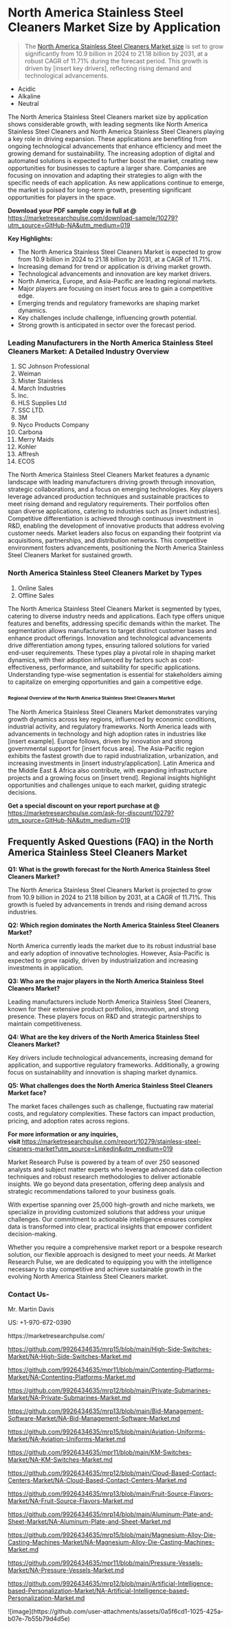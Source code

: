 <h1>North America Stainless Steel Cleaners Market&nbsp;Size by Application</h1><blockquote><p>The <a href="https://marketresearchpulse.com/download-sample/10279?utm_source=GitHub-NA&amp;utm_medium=019">North America Stainless Steel Cleaners Market size</a> is set to grow significantly from 10.9 billion in 2024 to 21.18 billion by 2031, at a robust CAGR of 11.71% during the forecast period. This growth is driven by [insert key drivers], reflecting rising demand and technological advancements.</p></blockquote><ul><li>Acidic<li> Alkaline<li> Neutral</li></ul><p>The North America Stainless Steel Cleaners market size by application shows considerable growth, with leading segments like North America Stainless Steel Cleaners and North America Stainless Steel Cleaners playing a key role in driving expansion. These applications are benefiting from ongoing technological advancements that enhance efficiency and meet the growing demand for sustainability. The increasing adoption of digital and automated solutions is expected to further boost the market, creating new opportunities for businesses to capture a larger share. Companies are focusing on innovation and adapting their strategies to align with the specific needs of each application. As new applications continue to emerge, the market is poised for long-term growth, presenting significant opportunities for players in the space.</p><p><strong>Download your PDF sample copy in full at @ </strong><a href="https://marketresearchpulse.com/download-sample/10279?utm_source=GitHub-NA&amp;utm_medium=019">https://marketresearchpulse.com/download-sample/10279?utm_source=GitHub-NA&amp;utm_medium=019</a></p><p><strong>Key Highlights: </strong></p><ul><li>The North America Stainless Steel Cleaners Market is expected to grow from 10.9 billion in 2024 to 21.18 billion by 2031, at a CAGR of 11.71%.</li><li>Increasing demand for trend or application is driving market growth.</li><li>Technological advancements and innovation are key market drivers.</li><li>North America, Europe, and Asia-Pacific are leading regional markets.</li><li>Major players are focusing on insert focus area to gain a competitive edge.</li><li>Emerging trends and regulatory frameworks are shaping market dynamics.</li><li>Key challenges include challenge, influencing growth potential.</li><li>Strong growth is anticipated in sector over the forecast period.</li></ul><h3>Leading Manufacturers in the North America Stainless Steel Cleaners Market: A Detailed Industry Overview</h3><ol><li>SC Johnson Professional</li><li>Weiman</li><li>Mister Stainless</li><li>March Industries</li><li>Inc.</li><li>HLS Supplies Ltd</li><li>SSC LTD.</li><li>3M</li><li>Nyco Products Company</li><li>Carbona</li><li>Merry Maids</li><li>Kohler</li><li>Affresh</li><li>ECOS</li></ol><div class="flex max-w-full flex-col flex-grow"><div class="min-h-8 text-message flex w-full flex-col items-end gap-2 whitespace-normal break-words [.text-message+&amp;]:mt-5" dir="auto" data-message-author-role="assistant" data-message-id="fd8432e4-4910-450d-b182-61b7bfb0a01f" data-message-model-slug="gpt-4o"><div class="flex w-full flex-col gap-1 empty:hidden first:pt-[3px]"><div class="markdown prose w-full break-words dark:prose-invert light"><p>The North America Stainless Steel Cleaners Market features a dynamic landscape with leading manufacturers driving growth through innovation, strategic collaborations, and a focus on emerging technologies. Key players leverage advanced production techniques and sustainable practices to meet rising demand and regulatory requirements. Their portfolios often span diverse applications, catering to industries such as [insert industries]. Competitive differentiation is achieved through continuous investment in R&amp;D, enabling the development of innovative products that address evolving customer needs. Market leaders also focus on expanding their footprint via acquisitions, partnerships, and distribution networks. This competitive environment fosters advancements, positioning the North America Stainless Steel Cleaners Market for sustained growth.</p></div></div></div></div><h3>North America Stainless Steel Cleaners Market by Types</h3><ol><li>Online Sales<li> Offline Sales</li></ol><div class="flex max-w-full flex-col flex-grow"><div class="min-h-8 text-message flex w-full flex-col items-end gap-2 whitespace-normal break-words [.text-message+&amp;]:mt-5" dir="auto" data-message-author-role="assistant" data-message-id="084470be-0bb7-4664-bddf-5156b4f41249" data-message-model-slug="gpt-4o-mini"><div class="flex w-full flex-col gap-1 empty:hidden first:pt-[3px]"><div class="markdown prose w-full break-words dark:prose-invert light"><p>The North America Stainless Steel Cleaners Market is segmented by types, catering to diverse industry needs and applications. Each type offers unique features and benefits, addressing specific demands within the market. The segmentation allows manufacturers to target distinct customer bases and enhance product offerings. Innovation and technological advancements drive differentiation among types, ensuring tailored solutions for varied end-user requirements. These types play a pivotal role in shaping market dynamics, with their adoption influenced by factors such as cost-effectiveness, performance, and suitability for specific applications. Understanding type-wise segmentation is essential for stakeholders aiming to capitalize on emerging opportunities and gain a competitive edge.</p></div></div></div></div><h3><span style="font-size: 11px;">Regional Overview of the North America Stainless Steel Cleaners Market</span></h3><div class="flex max-w-full flex-col flex-grow"><div class="min-h-8 text-message flex w-full flex-col items-end gap-2 whitespace-normal break-words [.text-message+&amp;]:mt-5" dir="auto" data-message-author-role="assistant" data-message-id="e9038762-ce64-4e30-91c9-9bd413514231" data-message-model-slug="gpt-4o-mini"><div class="flex w-full flex-col gap-1 empty:hidden first:pt-[3px]"><div class="markdown prose w-full break-words dark:prose-invert light"><p>The North America Stainless Steel Cleaners Market demonstrates varying growth dynamics across key regions, influenced by economic conditions, industrial activity, and regulatory frameworks. North America leads with advancements in technology and high adoption rates in industries like [insert example]. Europe follows, driven by innovation and strong governmental support for [insert focus area]. The Asia-Pacific region exhibits the fastest growth due to rapid industrialization, urbanization, and increasing investments in [insert industry/application]. Latin America and the Middle East &amp; Africa also contribute, with expanding infrastructure projects and a growing focus on [insert trend]. Regional insights highlight opportunities and challenges unique to each market, guiding strategic decisions.</p></div></div></div></div><p><strong>Get a special discount on your report purchase at @ </strong><a href="https://marketresearchpulse.com/ask-for-discount/10279?utm_source=GitHub-NA&amp;utm_medium=019">https://marketresearchpulse.com/ask-for-discount/10279?utm_source=GitHub-NA&amp;utm_medium=019</a></p><h2>Frequently Asked Questions (FAQ) in the North America Stainless Steel Cleaners Market</h2><p><strong>Q1: What is the growth forecast for the North America Stainless Steel Cleaners Market?</strong></p><p>The North America Stainless Steel Cleaners Market is projected to grow from 10.9 billion in 2024 to 21.18 billion by 2031, at a CAGR of 11.71%. This growth is fueled by advancements in trends and rising demand across industries.</p><p><strong>Q2: Which region dominates the North America Stainless Steel Cleaners Market?</strong></p><p>North America currently leads the market due to its robust industrial base and early adoption of innovative technologies. However, Asia-Pacific is expected to grow rapidly, driven by industrialization and increasing investments in application.</p><p><strong>Q3: Who are the major players in the North America Stainless Steel Cleaners Market?</strong></p><p>Leading manufacturers include North America Stainless Steel Cleaners, known for their extensive product portfolios, innovation, and strong presence. These players focus on R&amp;D and strategic partnerships to maintain competitiveness.</p><p><strong>Q4: What are the key drivers of the North America Stainless Steel Cleaners Market?</strong></p><p>Key drivers include technological advancements, increasing demand for application, and supportive regulatory frameworks. Additionally, a growing focus on sustainability and innovation is shaping market dynamics.</p><p><strong>Q5: What challenges does the North America Stainless Steel Cleaners Market face?</strong></p><p>The market faces challenges such as challenge, fluctuating raw material costs, and regulatory complexities. These factors can impact production, pricing, and adoption rates across regions.</p><p><strong>For more information or any inquiries, visit&nbsp;</strong><a href="https://marketresearchpulse.com/report/10279/stainless-steel-cleaners-market?utm_source=Linkedin&utm_medium=019">https://marketresearchpulse.com/report/10279/stainless-steel-cleaners-market?utm_source=Linkedin&utm_medium=019</a></p><p>Market Research Pulse is powered by a team of over 250 seasoned analysts and subject matter experts who leverage advanced data collection techniques and robust research methodologies to deliver actionable insights. We go beyond data presentation, offering deep analysis and strategic recommendations tailored to your business goals.</p><p>With expertise spanning over 25,000 high-growth and niche markets, we specialize in providing customized solutions that address your unique challenges. Our commitment to actionable intelligence ensures complex data is transformed into clear, practical insights that empower confident decision-making.</p><p>Whether you require a comprehensive market report or a bespoke research solution, our flexible approach is designed to meet your needs. At Market Research Pulse, we are dedicated to equipping you with the intelligence necessary to stay competitive and achieve sustainable growth in the evolving North America Stainless Steel Cleaners market.</p><h3><strong>Contact Us-</strong></h3><p>Mr. Martin Davis</p><p>US: +1-970-672-0390</p><p>https://marketresearchpulse.com/</p><p><a href="https://github.com/9926434635/mrp15/blob/main/High-Side-Switches-Market/NA-High-Side-Switches-Market.md">https://github.com/9926434635/mrp15/blob/main/High-Side-Switches-Market/NA-High-Side-Switches-Market.md</a></p><p><a href="https://github.com/9926434635/mpr11/blob/main/Contenting-Platforms-Market/NA-Contenting-Platforms-Market.md">https://github.com/9926434635/mpr11/blob/main/Contenting-Platforms-Market/NA-Contenting-Platforms-Market.md</a></p><p><a href="https://github.com/9926434635/mrp12/blob/main/Private-Submarines-Market/NA-Private-Submarines-Market.md">https://github.com/9926434635/mrp12/blob/main/Private-Submarines-Market/NA-Private-Submarines-Market.md</a></p><p><a href="https://github.com/9926434635/mrp13/blob/main/Bid-Management-Software-Market/NA-Bid-Management-Software-Market.md">https://github.com/9926434635/mrp13/blob/main/Bid-Management-Software-Market/NA-Bid-Management-Software-Market.md</a></p><p><a href="https://github.com/9926434635/mrp15/blob/main/Aviation-Uniforms-Market/NA-Aviation-Uniforms-Market.md">https://github.com/9926434635/mrp15/blob/main/Aviation-Uniforms-Market/NA-Aviation-Uniforms-Market.md</a></p><p><a href="https://github.com/9926434635/mpr11/blob/main/KM-Switches-Market/NA-KM-Switches-Market.md">https://github.com/9926434635/mpr11/blob/main/KM-Switches-Market/NA-KM-Switches-Market.md</a></p><p><a href="https://github.com/9926434635/mrp12/blob/main/Cloud-Based-Contact-Centers-Market/NA-Cloud-Based-Contact-Centers-Market.md">https://github.com/9926434635/mrp12/blob/main/Cloud-Based-Contact-Centers-Market/NA-Cloud-Based-Contact-Centers-Market.md</a></p><p><a href="https://github.com/9926434635/mrp13/blob/main/Fruit-Source-Flavors-Market/NA-Fruit-Source-Flavors-Market.md">https://github.com/9926434635/mrp13/blob/main/Fruit-Source-Flavors-Market/NA-Fruit-Source-Flavors-Market.md</a></p><p><a href="https://github.com/9926434635/mrp14/blob/main/Aluminum-Plate-and-Sheet-Market/NA-Aluminum-Plate-and-Sheet-Market.md">https://github.com/9926434635/mrp14/blob/main/Aluminum-Plate-and-Sheet-Market/NA-Aluminum-Plate-and-Sheet-Market.md</a></p><p><a href="https://github.com/9926434635/mrp15/blob/main/Magnesium-Alloy-Die-Casting-Machines-Market/NA-Magnesium-Alloy-Die-Casting-Machines-Market.md">https://github.com/9926434635/mrp15/blob/main/Magnesium-Alloy-Die-Casting-Machines-Market/NA-Magnesium-Alloy-Die-Casting-Machines-Market.md</a></p><p><a href="https://github.com/9926434635/mpr11/blob/main/Pressure-Vessels-Market/NA-Pressure-Vessels-Market.md">https://github.com/9926434635/mpr11/blob/main/Pressure-Vessels-Market/NA-Pressure-Vessels-Market.md</a></p><p><a href="https://github.com/9926434635/mrp12/blob/main/Artificial-Intelligence-based-Personalization-Market/NA-Artificial-Intelligence-based-Personalization-Market.md">https://github.com/9926434635/mrp12/blob/main/Artificial-Intelligence-based-Personalization-Market/NA-Artificial-Intelligence-based-Personalization-Market.md</a></p>
![image](https://github.com/user-attachments/assets/0a5f6cd1-1025-425a-b07e-7b55b79d4d5e)
